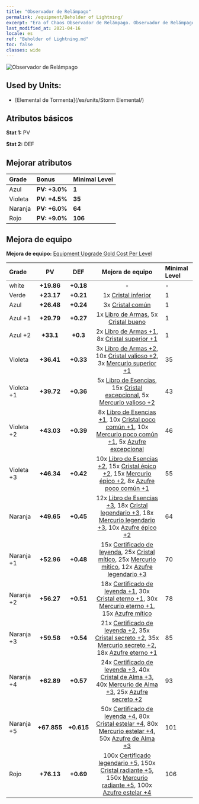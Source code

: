 ```yaml
---
title: "Observador de Relámpago"
permalink: /equipment/Beholder of Lightning/
excerpt: "Era of Chaos Observador de Relámpago. Observador de Relámpago"
last_modified_at: 2021-04-16
locale: es
ref: "Beholder of Lightning.md"
toc: false
classes: wide
---
```


  ![Observador de Relámpago](/images/e/e_9024.png)

## Used by Units:

* [Elemental de Tormenta](/es/units/Storm Elemental/) 


## Atributos básicos
 **Stat 1:** PV

 **Stat 2:** DEF

## Mejorar atributos

  |     Grade    |   Bonus | Minimal Level | 
  |:-------------|:--------|:--------------| 
  | Azul | **PV: +3.0%** | **1** | 
  | Violeta | **PV: +4.5%** | **35** | 
  | Naranja | **PV: +6.0%** | **64** | 
  | Rojo | **PV: +9.0%** | **106** | 


## Mejora de equipo
 **Mejora de equipo:** [Equipment Upgrade Gold Cost Per Level](/equipment/EquipmentUpgradeCostPerLevel/) 

  |          Grade      | PV | DEF | Mejora de equipo | Minimal Level |
  |:--------------------|:---------:|:---------:|:----------------:|:--------------|
  | white | **+19.86** | **+0.18** | - | - |
  | Verde | **+23.17** | **+0.21** | 1x [Cristal inferior](/es/Items/mat_5/) | 1 |
  | Azul | **+26.48** | **+0.24** | 3x [Cristal común](/es/Items/mat_11/) | 1 |
  | Azul +1 | **+29.79** | **+0.27** | 1x [Libro de Armas](/es/Items/mat_18/), 5x [Cristal bueno](/es/Items/mat_17/) | 1 |
  | Azul +2 | **+33.1** | **+0.3** | 2x [Libro de Armas +1](/es/Items/mat_25/), 8x [Cristal superior +1](/es/Items/mat_24/) | 1 |
  | Violeta | **+36.41** | **+0.33** | 3x [Libro de Armas +2](/es/Items/mat_32/), 10x [Cristal valioso +2](/es/Items/mat_31/), 3x [Mercurio superior +1](/es/Items/mat_21/) | 35 |
  | Violeta +1 | **+39.72** | **+0.36** | 5x [Libro de Esencias](/es/Items/mat_39/), 15x [Cristal excepcional](/es/Items/mat_38/), 5x [Mercurio valioso +2](/es/Items/mat_28/) | 43 |
  | Violeta +2 | **+43.03** | **+0.39** | 8x [Libro de Esencias +1](/es/Items/mat_46/), 10x [Cristal poco común +1](/es/Items/mat_45/), 10x [Mercurio poco común +1](/es/Items/mat_42/), 5x [Azufre excepcional](/es/Items/mat_36/) | 46 |
  | Violeta +3 | **+46.34** | **+0.42** | 10x [Libro de Esencias +2](/es/Items/mat_53/), 15x [Cristal épico +2](/es/Items/mat_52/), 15x [Mercurio épico +2](/es/Items/mat_49/), 8x [Azufre poco común +1](/es/Items/mat_43/) | 55 |
  | Naranja | **+49.65** | **+0.45** | 12x [Libro de Esencias +3](/es/Items/mat_60/), 18x [Cristal legendario +3](/es/Items/mat_59/), 18x [Mercurio legendario +3](/es/Items/mat_56/), 10x [Azufre épico +2](/es/Items/mat_50/) | 64 |
  | Naranja +1 | **+52.96** | **+0.48** | 15x [Certificado de leyenda](/es/Items/mat_67/), 25x [Cristal mítico](/es/Items/mat_66/), 25x [Mercurio mítico](/es/Items/mat_63/), 12x [Azufre legendario +3](/es/Items/mat_57/) | 70 |
  | Naranja +2 | **+56.27** | **+0.51** | 18x [Certificado de leyenda +1](/es/Items/mat_74/), 30x [Cristal eterno +1](/es/Items/mat_73/), 30x [Mercurio eterno +1](/es/Items/mat_70/), 15x [Azufre mítico](/es/Items/mat_64/) | 78 |
  | Naranja +3 | **+59.58** | **+0.54** | 21x [Certificado de leyenda +2](/es/Items/mat_81/), 35x [Cristal secreto +2](/es/Items/mat_80/), 35x [Mercurio secreto +2](/es/Items/mat_77/), 18x [Azufre eterno +1](/es/Items/mat_71/) | 85 |
  | Naranja +4 | **+62.89** | **+0.57** | 24x [Certificado de leyenda +3](/es/Items/mat_88/), 40x [Cristal de Alma +3](/es/Items/mat_87/), 40x [Mercurio de Alma +3](/es/Items/mat_84/), 25x [Azufre secreto +2](/es/Items/mat_78/) | 93 |
  | Naranja +5 | **+67.855** | **+0.615** | 50x [Certificado de leyenda +4](/es/Items/mat_95/), 80x [Cristal estelar +4](/es/Items/mat_94/), 80x [Mercurio estelar +4](/es/Items/mat_91/), 50x [Azufre de Alma +3](/es/Items/mat_85/) | 101 |
  | Rojo | **+76.13** | **+0.69** | 100x [Certificado legendario +5](/es/Items/mat_102/), 150x [Cristal radiante +5](/es/Items/mat_101/), 150x [Mercurio radiante +5](/es/Items/mat_98/), 100x [Azufre estelar +4](/es/Items/mat_92/) | 106 |

